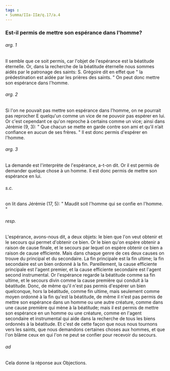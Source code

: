 ```yaml
---
tags : 
- Summa/IIa-IIæ/q.17/a.4
---
```


### Est-il permis de mettre son espérance dans l'homme?

###### arg. 1
Il semble que ce soit permis, car l'objet de l'espérance est la béatitude éternelle. Or, dans la recherche de la béatitude éternelle nous sommes aidés par le patronage des saints: S. Grégoire dit en effet que " la prédestination est aidée par les prières des saints. " On peut donc mettre son espérance dans l'homme. 

###### arg. 2
Si l'on ne pouvait pas mettre son espérance dans l'homme, on ne pourrait pas reprocher E quelqu'un comme un vice de ne pouvoir pas espérer en lui. Or c'est cependant ce qu'on reproche à certains comme un vice; ainsi dans Jérémie (9, 3): " Que chacun se mette en garde contre son ami et qu’il n’ait confiance en aucun de ses frères. " Il est donc permis d'espérer en l'homme. 

###### arg. 3
La demande est l'interprète de l'espérance, a-t-on dit. Or il est permis de demander quelque chose à un homme. Il est donc permis de mettre son espérance en lui. 

###### s.c.
on lit dans Jérémie (17, 5): " Maudit soit l'homme qui se confie en l'homme. " 

###### resp.
L'espérance, avons-nous dit, a deux objets: le bien que l'on veut obtenir et le secours qui permet d'obtenir ce bien. Or le bien qu'on espère obtenir a raison de cause finale, et le secours par lequel on espère obtenir ce bien a raison de cause efficiente. Mais dans chaque genre de ces deux causes on trouve du principal et du secondaire. La fin principale est la fin ultime; la fin secondaire est un bien ordonné à la fin. Pareillement, la cause efficiente principale est l'agent premier, et la cause efficiente secondaire est l'agent second instrumental. Or l'espérance regarde la béatitude comme sa fin ultime, et le secours divin comme la cause première qui conduit à la béatitude. Donc, de même qu'il n'est pas permis d'espérer un bien quelconque, hors la béatitude, comme fin ultime, mais seulement comme moyen ordonné à la fin qu'est la béatitude, de même il n'est pas permis de mettre son espérance dans un homme ou une autre créature, comme dans une cause première qui mène à la béatitude; mais il est permis de mettre son espérance en un homme ou une créature, comme en l'agent secondaire et instrumental qui aide dans la recherche de tous les biens ordonnés à la béatitude. Et c'est de cette façon que nous nous tournons vers les saints, que nous demandons certaines choses aux hommes, et que l'on blâme ceux en qui l'on ne peut se confier pour recevoir du secours. 

###### ad 
Cela donne la réponse aux Objections. 

